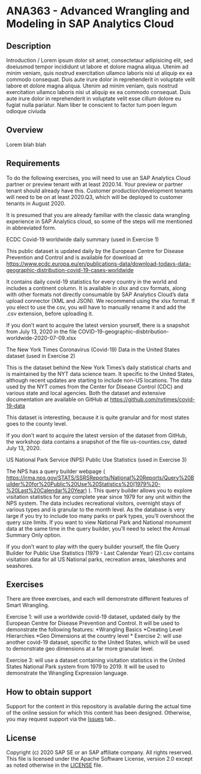 # ANA363 - Advanced Wrangling and Modeling in SAP Analytics Cloud
## Description


Introduction / Lorem ipsum dolor sit amet, consectetaur adipisicing elit, sed doeiusmod tempor incididunt ut labore et dolore magna aliqua. Utenim ad minim veniam, quis nostrud exercitation ullamco laboris nisi ut aliquip ex ea commodo consequat. Duis aute irure dolor in reprehenderit in voluptate velit labore et dolore magna aliqua. Utenim ad minim veniam, quis nostrud exercitation ullamco laboris nisi ut aliquip ex ea commodo consequat. Duis aute irure dolor in reprehenderit in voluptate velit esse cillum dolore eu fugiat nulla pariatur. Nam liber te conscient to factor tum poen legum odioque civiuda

## Overview

Lorem blah blah

## Requirements

To do the following exercises, you will need to use an SAP Analytics Cloud partner or preview tenant with at least 2020.14.  Your preview or partner tenant should already have this.  Customer production/development tenants will need to be on at least 2020.Q3, which will be deployed to customer tenants in August 2020.

It is presumed that you are already familiar with the classic data wrangling experience in SAP Analytics cloud, so some of the steps will me mentioned in abbreviated form.

ECDC Covid-19 worldwide daily summary (used in Exercise 1)

This public dataset is updated daily by the European Centre for Disease Prevention and Control and is available for download at https://www.ecdc.europa.eu/en/publications-data/download-todays-data-geographic-distribution-covid-19-cases-worldwide

It contains daily covid-19 statistics for every country in the world and includes a continent column.  It is available in xlsx and csv formats, along with other formats not directly consumable by SAP Analytics Cloud’s data upload connector (XML and JSON).  We recommend using the xlsx format.  If you elect to use the csv, you will have to manually rename it and add the .csv extension, before uploading it.  

If you don’t want to acquire the latest version yourself, there is a snapshot from July 13, 2020 in the file COVID-19-geographic-disbtribution-worldwide-2020-07-09.xlsx



The New York Times Coronavirus (Covid-19) Data in the United States dataset (used in Exercise 2)

This is the dataset behind the New York Times’s daily statistical charts and is maintained by the NYT data science team.  It specific to the United States, although recent updates are starting to include non-US locations.  The data used by the NYT comes from the Center for Disease Control (CDC) and various state and local agencies.  Both the dataset and extensive documentation are available on GitHub at 
https://github.com/nytimes/covid-19-data

This dataset is interesting, because it is quite granular and for most states goes to the county level.  

If you don’t want to acquire the latest version of the dataset from GitHub, the workshop data contains a snapshot of the file us-counties.csv, dated July 13, 2020.

US National Park Service (NPS) Public Use Statistics (used in Exercise 3)

The NPS has a query builder webpage ( https://irma.nps.gov/STATS/SSRSReports/National%20Reports/Query%20Builder%20for%20Public%20Use%20Statistics%20(1979%20-%20Last%20Calendar%20Year)
 ).  This query builder allows you to explore visitation statistics for any complete year since 1979 for any unit within the NPS system.  The data includes recreational visitors, overnight stays of various types and is granular to the month level.  As the database is very large if you try to include too many parks or park types, you’ll overshoot the query size limits.  If you want to view National Park and National monument data at the same time in the query builder, you’ll need to select the Annual Summary Only option.

If you don’t want to play with the query builder yourself, the file Query Builder for Public Use Statistics (1979 - Last Calendar Year) (2).csv contains visitation data for all US National parks, recreation areas, lakeshores and seashores.


## Exercises

There are three exercises, and each will demonstrate different features of Smart Wrangling.  

Exercise 1: will use a worldwide covid-19 dataset, updated daily by the European Centre for Disease Prevention and Control.  It will be used to demonstrate the following features:
*Wrangling Basics
*Creating Level Hierarchies
*Geo Dimensions at the country level
*
Exercise 2: will use another covid-19 dataset, specific to the United States, which will be used to demonstrate geo dimensions at a far more granular level.  

Exercise 3: will use a dataset containing visitation statistics in the United States National Park system from 1979 to 2019.  It will be used to demonstrate the Wrangling Expression language.  


## How to obtain support

Support for the content in this repository is available during the actual time of the online session for which this content has been designed. Otherwise, you may request support via the [Issues](../../issues) tab..

## License

Copyright (c) 2020 SAP SE or an SAP affiliate company. All rights reserved. This file is licensed under the Apache Software License, version 2.0 except as noted otherwise in the [LICENSE](LICENSE) file.
